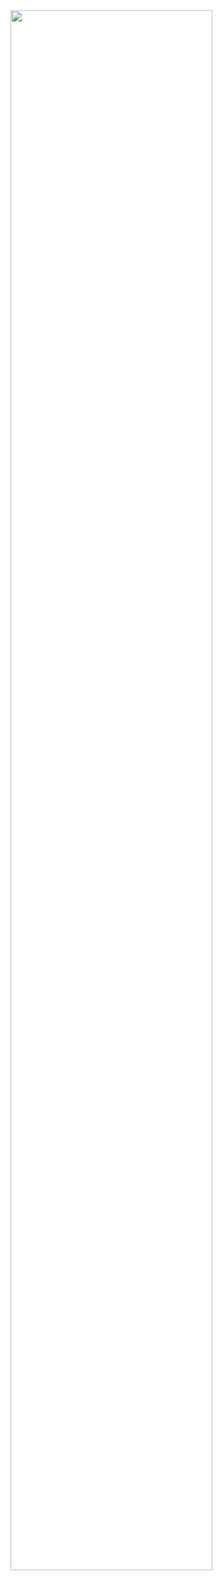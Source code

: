 <img width="80%" src="https://github.com/HotIssue4You/result/assets/102856399/40f34461-51dc-4a23-a1e7-63a20c9d36b5.gif"/>
